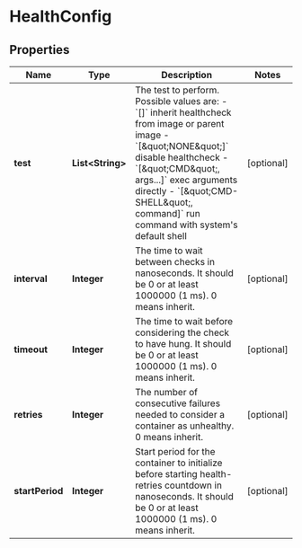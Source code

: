 
# HealthConfig

## Properties
Name | Type | Description | Notes
------------ | ------------- | ------------- | -------------
**test** | **List&lt;String&gt;** | The test to perform. Possible values are:  - &#x60;[]&#x60; inherit healthcheck from image or parent image - &#x60;[\&quot;NONE\&quot;]&#x60; disable healthcheck - &#x60;[\&quot;CMD\&quot;, args...]&#x60; exec arguments directly - &#x60;[\&quot;CMD-SHELL\&quot;, command]&#x60; run command with system&#39;s default shell  |  [optional]
**interval** | **Integer** | The time to wait between checks in nanoseconds. It should be 0 or at least 1000000 (1 ms). 0 means inherit. |  [optional]
**timeout** | **Integer** | The time to wait before considering the check to have hung. It should be 0 or at least 1000000 (1 ms). 0 means inherit. |  [optional]
**retries** | **Integer** | The number of consecutive failures needed to consider a container as unhealthy. 0 means inherit. |  [optional]
**startPeriod** | **Integer** | Start period for the container to initialize before starting health-retries countdown in nanoseconds. It should be 0 or at least 1000000 (1 ms). 0 means inherit. |  [optional]



